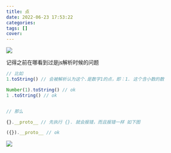 ```yaml
---
title: 点
date: 2022-06-23 17:53:22
categories: 
tags: []
cover: 
---
```


<img src="http://t-blog-images.aijs.top/img/20220623175342.webp" />


记得之前在哪看到过是js解析时候的问题
```js
// 比如 
1.toString() // 会被解析认为这个.是数字1的点，即：1. 这个含小数的数

Number(1).toString() // ok
1 .toString() // ok


// 那么 

{}.__proto__ // 先执行 {}. 就会报错，而且报错一样 如下图

({}).__proto__ // ok
```
<img src="http://t-blog-images.aijs.top/img/20220623175915.webp" />